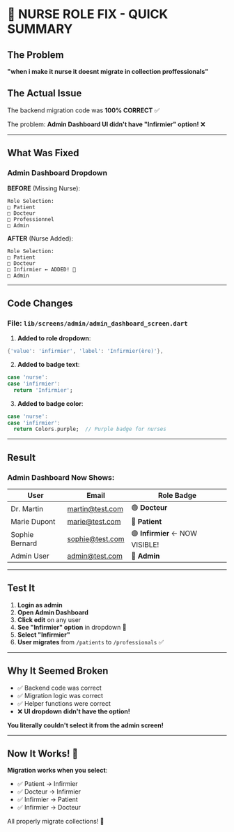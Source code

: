 # 🎯 NURSE ROLE FIX - QUICK SUMMARY

## The Problem

**"when i make it nurse it doesnt migrate in collection proffessionals"**

## The Actual Issue

The backend migration code was **100% CORRECT** ✅

The problem: **Admin Dashboard UI didn't have "Infirmier" option!** ❌

---

## What Was Fixed

### Admin Dashboard Dropdown

**BEFORE** (Missing Nurse):
```
Role Selection:
□ Patient
□ Docteur
□ Professionnel
□ Admin
```

**AFTER** (Nurse Added):
```
Role Selection:
□ Patient
□ Docteur
□ Infirmier ← ADDED! 🎉
□ Admin
```

---

## Code Changes

### File: `lib/screens/admin/admin_dashboard_screen.dart`

1. **Added to role dropdown**:
```dart
{'value': 'infirmier', 'label': 'Infirmier(ère)'},
```

2. **Added to badge text**:
```dart
case 'nurse':
case 'infirmier':
  return 'Infirmier';
```

3. **Added to badge color**:
```dart
case 'nurse':
case 'infirmier':
  return Colors.purple;  // Purple badge for nurses
```

---

## Result

### Admin Dashboard Now Shows:

| User | Email | Role Badge |
|------|-------|------------|
| Dr. Martin | martin@test.com | 🟢 **Docteur** |
| Marie Dupont | marie@test.com | 🔵 **Patient** |
| Sophie Bernard | sophie@test.com | 🟣 **Infirmier** ← NOW VISIBLE! |
| Admin User | admin@test.com | 🔴 **Admin** |

---

## Test It

1. **Login as admin**
2. **Open Admin Dashboard**
3. **Click edit** on any user
4. **See "Infirmier" option** in dropdown 🎉
5. **Select "Infirmier"**
6. **User migrates** from `/patients` to `/professionals` ✅

---

## Why It Seemed Broken

- ✅ Backend code was correct
- ✅ Migration logic was correct
- ✅ Helper functions were correct
- ❌ **UI dropdown didn't have the option!**

**You literally couldn't select it from the admin screen!**

---

## Now It Works! 🎉

**Migration works when you select**:
- ✅ Patient → Infirmier
- ✅ Docteur → Infirmier
- ✅ Infirmier → Patient
- ✅ Infirmier → Docteur

All properly migrate collections! 🎉
